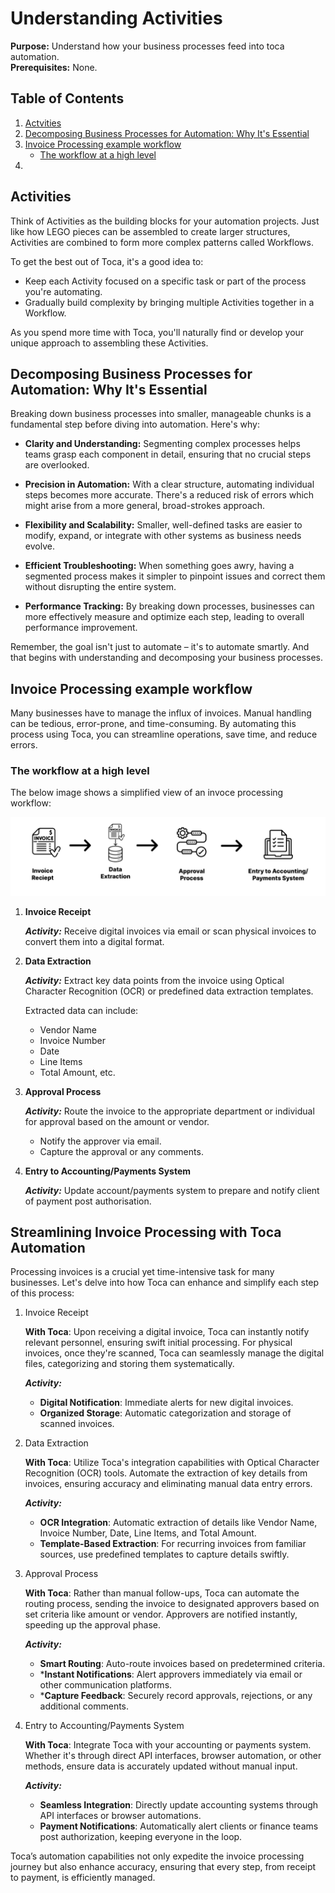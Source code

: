 # Understanding Activities

**Purpose:** Understand how your business processes feed into toca automation.  
**Prerequisites:** None.

## Table of Contents

1. [Actvities](#activities)
2. [Decomposing Business Processes for Automation: Why It's Essential](#decomposing-business-processes-for-automation-why-its-essential)
3. [Invoice Processing example workflow](#invoice-processing-example-workflow)
    * [The workflow at a high level](#the-workflow-at-a-high-level)
4. 

## Activities

Think of Activities as the building blocks for your automation projects. Just like how LEGO pieces can be assembled to create larger structures, Activities are combined to form more complex patterns called Workflows.

To get the best out of Toca, it's a good idea to:

* Keep each Activity focused on a specific task or part of the process you're automating.
* Gradually build complexity by bringing multiple Activities together in a Workflow.

As you spend more time with Toca, you'll naturally find or develop your unique approach to assembling these Activities.

## Decomposing Business Processes for Automation: Why It's Essential

Breaking down business processes into smaller, manageable chunks is a fundamental step before diving into automation. Here's why:

* **Clarity and Understanding:** Segmenting complex processes helps teams grasp each component in detail, ensuring that no crucial steps are overlooked.

* **Precision in Automation:** With a clear structure, automating individual steps becomes more accurate. There's a reduced risk of errors which might arise from a more general, broad-strokes approach.

* **Flexibility and Scalability:** Smaller, well-defined tasks are easier to modify, expand, or integrate with other systems as business needs evolve.

* **Efficient Troubleshooting:** When something goes awry, having a segmented process makes it simpler to pinpoint issues and correct them without disrupting the entire system.

* **Performance Tracking:** By breaking down processes, businesses can more effectively measure and optimize each step, leading to overall performance improvement.

Remember, the goal isn't just to automate – it's to automate smartly. And that begins with understanding and decomposing your business processes.

## Invoice Processing example workflow

Many businesses have to manage the influx of invoices. Manual handling can be tedious, error-prone, and time-consuming. By automating this process using Toca, you can streamline operations, save time, and reduce errors.

### The workflow at a high level

The below image shows a simplified view of an invoce processing workflow:

![basic invoicing workflow](img/workflow_white_bkgnd.png)

1. **Invoice Receipt**

    ***Activity:*** Receive digital invoices via email or scan physical invoices to convert them into a digital format.

2. **Data Extraction**

    ***Activity:*** Extract key data points from the invoice using Optical Character Recognition (OCR) or predefined data extraction templates.

    Extracted data can include:
    * Vendor Name
    * Invoice Number
    * Date
    * Line Items
    * Total Amount, etc.

3. **Approval Process**

    ***Activity:*** Route the invoice to the appropriate department or individual for approval based on the amount or vendor.
    * Notify the approver via email.
    * Capture the approval or any comments.

4. **Entry to Accounting/Payments System**

    ***Activity:*** Update account/payments system to prepare and notify client of payment post authorisation.

## Streamlining Invoice Processing with Toca Automation

Processing invoices is a crucial yet time-intensive task for many businesses. Let's delve into how Toca can enhance and simplify each step of this process:

1. Invoice Receipt

    **With Toca**: Upon receiving a digital invoice, Toca can instantly notify relevant personnel, ensuring swift initial processing. For physical invoices, once they're scanned, Toca can seamlessly manage the digital files, categorizing and storing them systematically.

    ***Activity:***

    * **Digital Notification**: Immediate alerts for new digital invoices.
    * **Organized Storage**: Automatic categorization and storage of scanned invoices.

2. Data Extraction

    **With Toca**: Utilize Toca's integration capabilities with Optical Character Recognition (OCR) tools. Automate the extraction of key details from invoices, ensuring accuracy and eliminating manual data entry errors.

    ***Activity:***

    * **OCR Integration**: Automatic extraction of details like Vendor Name, Invoice Number, Date, Line Items, and Total Amount.
    * **Template-Based Extraction**: For recurring invoices from familiar sources, use predefined templates to capture details swiftly.

3. Approval Process

    **With Toca**: Rather than manual follow-ups, Toca can automate the routing process, sending the invoice to designated approvers based on set criteria like amount or vendor. Approvers are notified instantly, speeding up the approval phase.

    ***Activity:***

    * **Smart Routing**: Auto-route invoices based on predetermined criteria.
    * ***Instant Notifications**: Alert approvers immediately via email or other communication platforms.
    * ***Capture Feedback**: Securely record approvals, rejections, or any additional comments.

4. Entry to Accounting/Payments System

    **With Toca**: Integrate Toca with your accounting or payments system. Whether it's through direct API interfaces, browser automation, or other methods, ensure data is accurately updated without manual input.

    ***Activity:***

    * **Seamless Integration**: Directly update accounting systems through API interfaces or browser automations.
    * **Payment Notifications**: Automatically alert clients or finance teams post authorization, keeping everyone in the loop.

Toca’s automation capabilities not only expedite the invoice processing journey but also enhance accuracy, ensuring that every step, from receipt to payment, is efficiently managed.